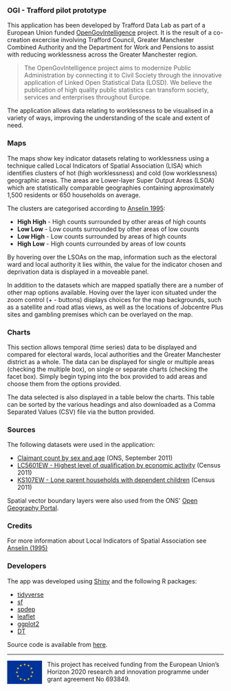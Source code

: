 
### OGI - Trafford pilot prototype

This application has been developed by Trafford Data Lab as part of a European Union funded [OpenGovIntelligence](http://www.opengovintelligence.eu) project. It is the result of a co-creation excercise involving Trafford Council, Greater Manchester Combined Authority and the Department for Work and Pensions to assist with reducing worklessness across the Greater Manchester region.

>The OpenGovIntelligence project aims to modernize Public Administration by connecting it to Civil Society through the innovative application of Linked Open Statistical Data (LOSD). We believe the publication of high quality public statistics can transform society, services and enterprises throughout Europe.

The application allows data relating to worklessness to be visualised in a variety of ways, improving the understanding of the scale and extent of need.

### Maps

The maps show key indicator datasets relating to worklessness using a technique called Local Indicators of Spatial Association (LISA) which identifies clusters of hot (high worklessness) and cold (low worklessness) geographic areas. The areas are Lower-layer Super Output Areas (LSOA) which are statistically comparable geographies containing approximately 1,500 residents or 650 households on average.

The clusters are categorised according to [Anselin 1995](http://onlinelibrary.wiley.com/doi/10.1111/j.1538-4632.1995.tb00338.x/abstract):

- **High High** - High counts surrounded by other areas of high counts
- **Low Low** - Low counts surrounded by other areas of low counts
- **Low High** - Low counts surrounded by areas of high counts
- **High Low** - High counts currounded by areas of low counts

By hovering over the LSOAs on the map, information such as the electoral ward and local authority it lies within, the value for the indicator chosen and deprivation data is displayed in a moveable panel.

In addition to the datasets which are mapped spatially there are a number of other map options available. Hoving over the layer icon situated under the zoom control (+ - buttons) displays choices for the map backgrounds, such as a satellite and road atlas views, as well as the locations of Jobcentre Plus sites and gambling premises which can be overlayed on the map.

### Charts

This section allows temporal (time series) data to be displayed and compared for electoral wards, local authorities and the Greater Manchester district as a whole. The data can be displayed for single or multiple areas (checking the multiple box), on single or separate charts (checking the facet box). Simply begin typing into the box provided to add areas and choose them from the options provided.

The data selected is also displayed in a table below the charts. This table can be sorted by the various headings and also downloaded as a Comma Separated Values (CSV) file via the button provided.

### Sources

The following datasets were used in the application:

- [Claimant count by sex and age](https://www.nomisweb.co.uk/datasets/ucjsa) (ONS, September 2011)
- [LC5601EW - Highest level of qualification by economic activity](https://www.nomisweb.co.uk/census/2011/lc5601ew) (Census 2011)
- [KS107EW - Lone parent households with dependent children](https://www.nomisweb.co.uk/census/2011/KS107EW) (Census 2011)

Spatial vector boundary layers were also used from the ONS' [Open Geography Portal](http://geoportal.statistics.gov.uk/).

### Credits
For more information about Local Indicators of Spatial Association see [Anselin (1995)](http://onlinelibrary.wiley.com/doi/10.1111/j.1538-4632.1995.tb00338.x/abstract)

### Developers

The app was developed using [Shiny](https://cran.r-project.org/web/packages/shiny/index.html) and the following R packages:

- [tidyverse](https://cran.r-project.org/web/packages/tidyverse/index.html)
- [sf](https://cran.r-project.org/web/packages/sf/index.html) 
- [spdep](https://cran.r-project.org/web/packages/spdep/index.html) 
- [leaflet](https://cran.r-project.org/web/packages/leaflet/index.html)
- [ggplot2](https://cran.r-project.org/web/packages/ggplot2/index.html)
- [DT](https://cran.r-project.org/web/packages/DT/index.html)

Source code is available from [here](https://github.com/traffordDataLab/projects/tree/master/opengovintelligence/apps/beta). 

---

<div class='svg_holder' style="float: left; margin-right: 12px;">
  <svg width="81" height="54">
  	<desc>European flag</desc>
  	<g transform="scale(0.1)">
  	<defs><g id="s"><g id="c"><path id="t" d="M0,0v1h0.5z" transform="translate(0,-1)rotate(18)"/><use xlink:href="#t" transform="scale(-1,1)"/></g><g id="a"><use xlink:href="#c" transform="rotate(72)"/><use xlink:href="#c" transform="rotate(144)"/></g><use xlink:href="#a" transform="scale(-1,1)"/></g></defs>
  	<rect fill="#039" width="810" height="540"/><g fill="#fc0" transform="scale(30)translate(13.5,9)"><use xlink:href="#s" y="-6"/><use xlink:href="#s" y="6"/><g id="l"><use xlink:href="#s" x="-6"/><use xlink:href="#s" transform="rotate(150)translate(0,6)rotate(66)"/><use xlink:href="#s" transform="rotate(120)translate(0,6)rotate(24)"/><use xlink:href="#s" transform="rotate(60)translate(0,6)rotate(12)"/><use xlink:href="#s" transform="rotate(30)translate(0,6)rotate(42)"/></g><use xlink:href="#l" transform="scale(-1,1)"/></g></g>
  </svg>
</div>
<p>This project has received funding from the European Union’s Horizon 2020 research and innovation programme under grant agreement No 693849.</p>